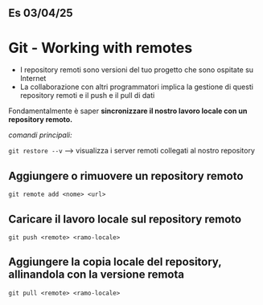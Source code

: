 ## Es 03/04/25

# Git - Working with remotes
* I repository remoti sono versioni del tuo progetto che sono ospitate su Internet
* La collaborazione con altri programmatori implica la gestione di questi repository remoti e il push e il pull di dati

Fondamentalmente è saper **sincronizzare il nostro lavoro locale con un repository remoto.**

*comandi principali:*

`git restore --v` --> visualizza i server remoti collegati al nostro repository

## Aggiungere o rimuovere un repository remoto

`git remote add <nome> <url>`

## Caricare il lavoro locale sul repository remoto

`git push <remote> <ramo-locale>`

## Aggiungere la copia locale del repository, allinandola con la versione remota

`git pull <remote> <ramo-locale>`